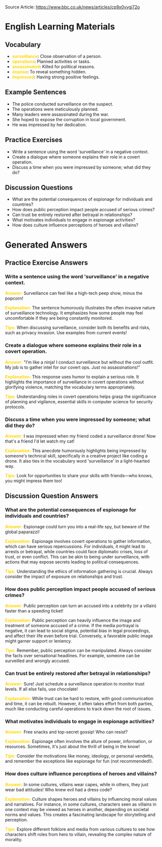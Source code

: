 Source Article: https://www.bbc.co.uk/news/articles/cp9x0vvgj72o

# English Learning Materials
## Vocabulary
- <span style="color: gold">**surveillance**</span>: Close observation of a person.
- <span style="color: gold">**operations**</span>: Planned activities or tasks.
- <span style="color: gold">**assassinated**</span>: Killed for political reasons.
- <span style="color: gold">**expose**</span>: To reveal something hidden.
- <span style="color: gold">**impressed**</span>: Having strong positive feelings.

## Example Sentences
- The police conducted surveillance on the suspect.
- The operations were meticulously planned.
- Many leaders were assassinated during the war.
- She hoped to expose the corruption in local government.
- He was impressed by her dedication.

## Practice Exercises
- Write a sentence using the word 'surveillance' in a negative context.
- Create a dialogue where someone explains their role in a covert operation.
- Discuss a time when you were impressed by someone; what did they do?

## Discussion Questions
- What are the potential consequences of espionage for individuals and countries?
- How does public perception impact people accused of serious crimes?
- Can trust be entirely restored after betrayal in relationships?
- What motivates individuals to engage in espionage activities?
- How does culture influence perceptions of heroes and villains?


# Generated Answers

## Practice Exercise Answers

### Write a sentence using the word 'surveillance' in a negative context.
<span style="color: gold">**Answer:**</span> Surveillance can feel like a high-tech peep show, minus the popcorn!

<span style="color: gold">**Explanation:**</span> The sentence humorously illustrates the often invasive nature of surveillance technology. It emphasizes how some people may feel uncomfortable if they are being constantly monitored.

<span style="color: gold">**Tips:**</span> When discussing surveillance, consider both its benefits and risks, such as privacy invasion. Use examples from current events!

### Create a dialogue where someone explains their role in a covert operation.
<span style="color: gold">**Answer:**</span> "I’m like a ninja! I conduct surveillance but without the cool outfit. My job is to gather intel for our covert ops. Just no assassinations!"

<span style="color: gold">**Explanation:**</span> This response uses humor to explain a serious role. It highlights the importance of surveillance in covert operations without glorifying violence, matching the vocabulary terms appropriately.

<span style="color: gold">**Tips:**</span> Understanding roles in covert operations helps grasp the significance of planning and vigilance, essential skills in computer science for security protocols.

### Discuss a time when you were impressed by someone; what did they do?
<span style="color: gold">**Answer:**</span> I was impressed when my friend coded a surveillance drone! Now that's a friend I'd let watch my cat!

<span style="color: gold">**Explanation:**</span> This anecdote humorously highlights being impressed by someone's technical skill, specifically in a creative project like coding a drone. It also ties in the vocabulary word 'surveillance' in a light-hearted way.

<span style="color: gold">**Tips:**</span> Look for opportunities to share your skills with friends—who knows, you might impress them too!

## Discussion Question Answers

### What are the potential consequences of espionage for individuals and countries?
<span style="color: gold">**Answer:**</span> Espionage could turn you into a real-life spy, but beware of the global paparazzi!

<span style="color: gold">**Explanation:**</span> Espionage involves covert operations to gather information, which can have serious repercussions. For individuals, it might lead to arrests or betrayal, while countries could face diplomatic crises, loss of trust, or even conflict. This can be akin to being under surveillance, with actions that may expose secrets leading to political consequences.

<span style="color: gold">**Tips:**</span> Understanding the ethics of information gathering is crucial. Always consider the impact of exposure on relationships and trust.

### How does public perception impact people accused of serious crimes?
<span style="color: gold">**Answer:**</span> Public perception can turn an accused into a celebrity (or a villain) faster than a speeding ticket!

<span style="color: gold">**Explanation:**</span> Public perception can heavily influence the image and treatment of someone accused of a crime. If the media portrayal is negative, it can lead to social stigma, potential bias in legal proceedings, and affect their life even before trial. Conversely, a favorable public image might garner support or leniency.

<span style="color: gold">**Tips:**</span> Remember, public perception can be manipulated. Always consider the facts over sensational headlines. For example, someone can be surveilled and wrongly accused.

### Can trust be entirely restored after betrayal in relationships?
<span style="color: gold">**Answer:**</span> Sure! Just schedule a surveillance operation to monitor trust levels. If all else fails, use chocolate!

<span style="color: gold">**Explanation:**</span> While trust can be hard to restore, with good communication and time, it can be rebuilt. However, it often takes effort from both parties, much like conducting careful operations to track down the root of issues.



### What motivates individuals to engage in espionage activities?
<span style="color: gold">**Answer:**</span> Free snacks and top-secret gossip! Who can resist?

<span style="color: gold">**Explanation:**</span> Espionage often involves the allure of power, information, or resources. Sometimes, it's just about the thrill of being in the know!

<span style="color: gold">**Tips:**</span> Consider the motivations like money, ideology, or personal vendetta, and remember the exceptions like espionage for fun (not recommended!).

### How does culture influence perceptions of heroes and villains?
<span style="color: gold">**Answer:**</span> In some cultures, villains wear capes, while in others, they just wear bad attitudes! Who knew evil had a dress code?

<span style="color: gold">**Explanation:**</span> Culture shapes heroes and villains by influencing moral values and narratives. For instance, in some cultures, characters seen as villains in one context may be viewed as heroes in another, depending on societal norms and values. This creates a fascinating landscape for storytelling and perception.

<span style="color: gold">**Tips:**</span> Explore different folklore and media from various cultures to see how characters shift roles from hero to villain, revealing the complex nature of morality.